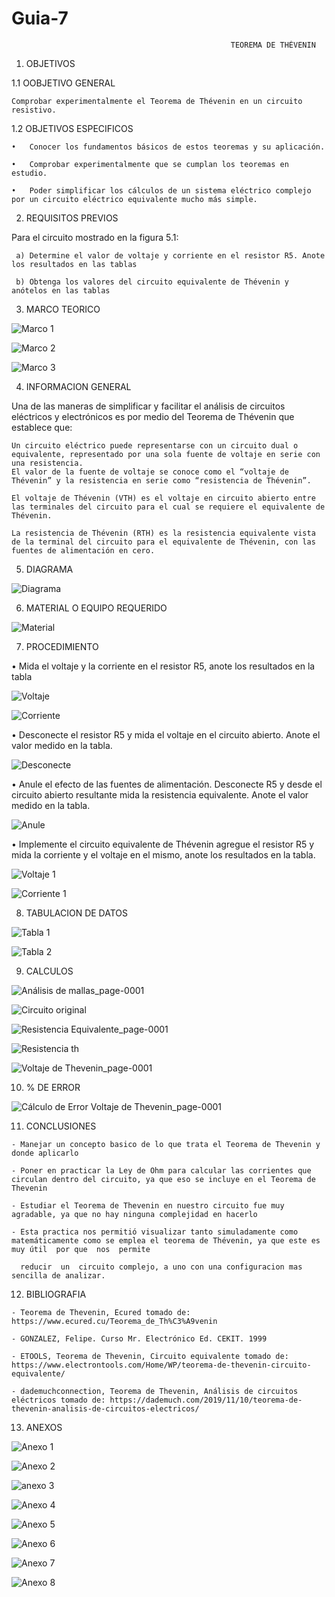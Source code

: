 # Guia-7
 
                                                     TEOREMA DE THÉVENIN
                                                                          
1. OBJETIVOS

  1.1 OOBJETIVO GENERAL 
  
    Comprobar experimentalmente el Teorema de Thévenin en un circuito resistivo.
  
  1.2 OBJETIVOS ESPECIFICOS
  
    •	Conocer los fundamentos básicos de estos teoremas y su aplicación.
  
    •	Comprobar experimentalmente que se cumplan los teoremas en estudio.
  
    •	Poder simplificar los cálculos de un sistema eléctrico complejo por un circuito eléctrico equivalente mucho más simple.
    
 
 2. REQUISITOS PREVIOS 
   
   Para el circuito mostrado en la figura 5.1:
   
     a) Determine el valor de voltaje y corriente en el resistor R5. Anote los resultados en las tablas
     
     b) Obtenga los valores del circuito equivalente de Thévenin y anótelos en las tablas 
     
 
 3. MARCO TEORICO

![Marco 1](https://user-images.githubusercontent.com/75337022/112066446-596fee00-8b34-11eb-847d-3f8e9ee2f961.png)

![Marco 2](https://user-images.githubusercontent.com/75337022/112066458-5f65cf00-8b34-11eb-9ee4-8b2c5b100fbb.png)

![Marco 3](https://user-images.githubusercontent.com/75337022/112066474-65f44680-8b34-11eb-8c79-e34a8470878b.png)


 4. INFORMACION GENERAL 
 
   Una de las maneras de simplificar y facilitar el análisis de circuitos eléctricos y electrónicos es por medio del Teorema de Thévenin que establece que:
   
    Un circuito eléctrico puede representarse con un circuito dual o equivalente, representado por una sola fuente de voltaje en serie con una resistencia. 
    El valor de la fuente de voltaje se conoce como el “voltaje de Thévenin” y la resistencia en serie como “resistencia de Thévenin”.
    
    El voltaje de Thévenin (VTH) es el voltaje en circuito abierto entre las terminales del circuito para el cual se requiere el equivalente de Thévenin.
    
    La resistencia de Thévenin (RTH) es la resistencia equivalente vista de la terminal del circuito para el equivalente de Thévenin, con las fuentes de alimentación en cero.

 5. DIAGRAMA

![Diagrama](https://user-images.githubusercontent.com/75337022/112066416-4c52ff00-8b34-11eb-91ff-3b9434fe5749.png)

 6. MATERIAL O EQUIPO REQUERIDO

![Material](https://user-images.githubusercontent.com/75337022/112067016-63deb780-8b35-11eb-9f05-393f28f73f95.png)

 7. PROCEDIMIENTO 

•	Mida el voltaje y la corriente en el resistor R5, anote los resultados en la tabla

![Voltaje](https://user-images.githubusercontent.com/75337022/112096213-d66a8a00-8b6b-11eb-8c2f-1b76a58dc9ce.png)


![Corriente](https://user-images.githubusercontent.com/75337022/112096257-ebdfb400-8b6b-11eb-9dfc-d06c023ea698.png)


•	Desconecte el resistor R5 y mida el voltaje en el circuito abierto. Anote el valor medido en la tabla.

![Desconecte](https://user-images.githubusercontent.com/75337022/112067947-ed42b980-8b36-11eb-9af1-32c6367c91be.png)

•	Anule el efecto de las fuentes de alimentación. Desconecte R5 y desde el circuito abierto resultante mida la resistencia equivalente. Anote el valor medido en la tabla.

![Anule](https://user-images.githubusercontent.com/75337022/112067960-f469c780-8b36-11eb-8142-156d18ff0da6.png)

•	Implemente el circuito equivalente de Thévenin agregue el resistor R5 y mida la corriente y el voltaje en el mismo, anote los resultados en la tabla.



![Voltaje 1](https://user-images.githubusercontent.com/75337022/112096272-f5691c00-8b6b-11eb-9c2a-fb0a7d59bfaa.png)




![Corriente 1](https://user-images.githubusercontent.com/75337022/112096286-fe59ed80-8b6b-11eb-8926-0b127f024fa0.png)


 8. TABULACION DE DATOS 

![Tabla 1](https://user-images.githubusercontent.com/75337022/112094613-a8844600-8b69-11eb-96b7-a23d34cc1b3f.png)

![Tabla 2](https://user-images.githubusercontent.com/75337022/112094621-af12bd80-8b69-11eb-8fa9-a2841b44697c.png)

 9. CALCULOS

![Análisis de mallas_page-0001](https://user-images.githubusercontent.com/75337022/112094725-b89c2580-8b69-11eb-9761-f2521f7ebc01.jpg)

![Circuito original](https://user-images.githubusercontent.com/75337022/112158024-c5466b00-8bb5-11eb-9a4c-8f93560fb7be.png)

![Resistencia Equivalente_page-0001](https://user-images.githubusercontent.com/75337022/112095041-c9e53200-8b69-11eb-9e14-e4b6378c3b96.jpg)

![Resistencia th](https://user-images.githubusercontent.com/75337022/112158075-d2fbf080-8bb5-11eb-82a5-018d6d6f70cc.png)

![Voltaje de Thevenin_page-0001](https://user-images.githubusercontent.com/75337022/112095097-dff2f280-8b69-11eb-96a2-741fc9e2b8f3.jpg)

 10. % DE ERROR

![Cálculo de Error Voltaje de Thevenin_page-0001](https://user-images.githubusercontent.com/75337022/112096907-1ed67780-8b6d-11eb-95e1-c95589394115.jpg)


 11. CONCLUSIONES

    - Manejar un concepto basico de lo que trata el Teorema de Thevenin y donde aplicarlo
    
    - Poner en practicar la Ley de Ohm para calcular las corrientes que circulan dentro del circuito, ya que eso se incluye en el Teorema de Thevenin  
    
    - Estudiar el Teorema de Thevenin en nuestro circuito fue muy agradable, ya que no hay ninguna complejidad en hacerlo 
    
    - Esta practica nos permitió visualizar tanto simuladamente como matemáticamente como se emplea el teorema de Thévenin, ya que este es muy útil  por que  nos  permite 
    
      reducir  un  circuito complejo, a uno con una configuracion mas sencilla de analizar.
     
 12. BIBLIOGRAFIA  

    - Teorema de Thevenin, Ecured tomado de: https://www.ecured.cu/Teorema_de_Th%C3%A9venin
    
    - GONZALEZ, Felipe. Curso Mr. Electrónico Ed. CEKIT. 1999 
    
    - ETOOLS, Teorema de Thevenin, Circuito equivalente tomado de: https://www.electrontools.com/Home/WP/teorema-de-thevenin-circuito-equivalente/
    
    - dademuchconnection, Teorema de Thevenin, Análisis de circuitos eléctricos tomado de: https://dademuch.com/2019/11/10/teorema-de-thevenin-analisis-de-circuitos-electricos/ 
 
 
 13. ANEXOS 

![Anexo 1](https://user-images.githubusercontent.com/75337022/112160197-f031be80-8bb7-11eb-909f-69667750ab96.png)

![Anexo 2](https://user-images.githubusercontent.com/75337022/112160223-f58f0900-8bb7-11eb-8d1f-9994feb360d1.png)

![anexo 3](https://user-images.githubusercontent.com/75337022/112160258-fcb61700-8bb7-11eb-8bbe-b8828355389f.png)

![Anexo 4](https://user-images.githubusercontent.com/75337022/112160323-0b9cc980-8bb8-11eb-8dab-6c6e2ea49e1a.png)

![Anexo 5](https://user-images.githubusercontent.com/75337022/112160359-13f50480-8bb8-11eb-929f-b8d466995ba2.png)

![Anexo 6](https://user-images.githubusercontent.com/75337022/112160389-1c4d3f80-8bb8-11eb-96c3-c7c3f98fa401.png)

![Anexo 7](https://user-images.githubusercontent.com/75337022/112160408-21aa8a00-8bb8-11eb-9fb4-4ac2c447b28e.jpg)

![Anexo 8](https://user-images.githubusercontent.com/75337022/112160430-28390180-8bb8-11eb-939c-e76e90de1c2c.jpg)
